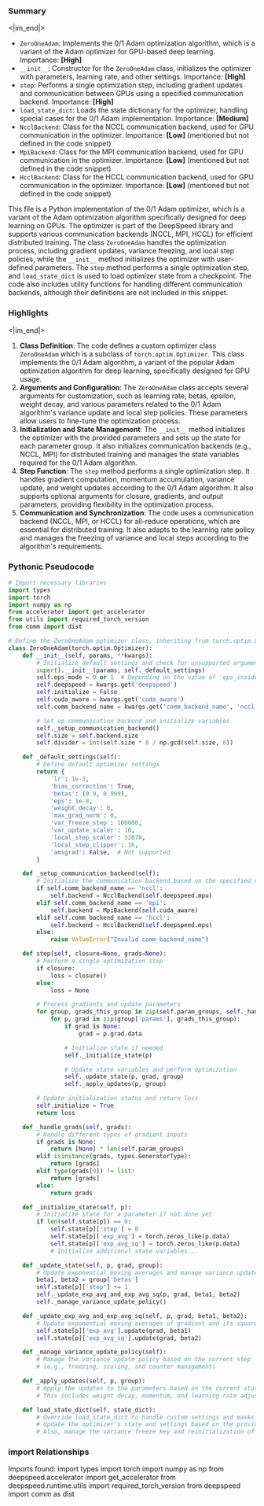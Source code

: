 

### Summary

<|im_end|>

* `ZeroOneAdam`: Implements the 0/1 Adam optimization algorithm, which is a variant of the Adam optimizer for GPU-based deep learning. Importance: **[High]**
* `__init__`: Constructor for the `ZeroOneAdam` class, initializes the optimizer with parameters, learning rate, and other settings. Importance: **[High]**
* `step`: Performs a single optimization step, including gradient updates and communication between GPUs using a specified communication backend. Importance: **[High]**
* `load_state_dict`: Loads the state dictionary for the optimizer, handling special cases for the 0/1 Adam implementation. Importance: **[Medium]**
* `NcclBackend`: Class for the NCCL communication backend, used for GPU communication in the optimizer. Importance: **[Low]** (mentioned but not defined in the code snippet)
* `MpiBackend`: Class for the MPI communication backend, used for GPU communication in the optimizer. Importance: **[Low]** (mentioned but not defined in the code snippet)
* `HcclBackend`: Class for the HCCL communication backend, used for GPU communication in the optimizer. Importance: **[Low]** (mentioned but not defined in the code snippet)

This file is a Python implementation of the 0/1 Adam optimizer, which is a variant of the Adam optimization algorithm specifically designed for deep learning on GPUs. The optimizer is part of the DeepSpeed library and supports various communication backends (NCCL, MPI, HCCL) for efficient distributed training. The class `ZeroOneAdam` handles the optimization process, including gradient updates, variance freezing, and local step policies, while the `__init__` method initializes the optimizer with user-defined parameters. The `step` method performs a single optimization step, and `load_state_dict` is used to load optimizer state from a checkpoint. The code also includes utility functions for handling different communication backends, although their definitions are not included in this snippet.

### Highlights

<|im_end|>

1. **Class Definition**: The code defines a custom optimizer class `ZeroOneAdam` which is a subclass of `torch.optim.Optimizer`. This class implements the 0/1 Adam algorithm, a variant of the popular Adam optimization algorithm for deep learning, specifically designed for GPU usage.
2. **Arguments and Configuration**: The `ZeroOneAdam` class accepts several arguments for customization, such as learning rate, betas, epsilon, weight decay, and various parameters related to the 0/1 Adam algorithm's variance update and local step policies. These parameters allow users to fine-tune the optimization process.
3. **Initialization and State Management**: The `__init__` method initializes the optimizer with the provided parameters and sets up the state for each parameter group. It also initializes communication backends (e.g., NCCL, MPI) for distributed training and manages the state variables required for the 0/1 Adam algorithm.
4. **Step Function**: The `step` method performs a single optimization step. It handles gradient computation, momentum accumulation, variance update, and weight updates according to the 0/1 Adam algorithm. It also supports optional arguments for closure, gradients, and output parameters, providing flexibility in the optimization process.
5. **Communication and Synchronization**: The code uses a communication backend (NCCL, MPI, or HCCL) for all-reduce operations, which are essential for distributed training. It also adapts to the learning rate policy and manages the freezing of variance and local steps according to the algorithm's requirements.

### Pythonic Pseudocode

```python
# Import necessary libraries
import types
import torch
import numpy as np
from accelerator import get_accelerator
from utils import required_torch_version
from comm import dist

# Define the ZeroOneAdam optimizer class, inheriting from torch.optim.Optimizer
class ZeroOneAdam(torch.optim.Optimizer):
    def __init__(self, params, **kwargs):
        # Initialize default settings and check for unsupported arguments
        super().__init__(params, self._default_settings)
        self.eps_mode = 0 or 1  # Depending on the value of 'eps_inside_sqrt'
        self.deepspeed = kwargs.get('deepspeed')
        self.initialize = False
        self.cuda_aware = kwargs.get('cuda_aware')
        self.comm_backend_name = kwargs.get('comm_backend_name', 'nccl')

        # Set up communication backend and initialize variables
        self._setup_communication_backend()
        self.size = self.backend.size
        self.divider = int(self.size * 8 / np.gcd(self.size, 8))

    def _default_settings(self):
        # Define default optimizer settings
        return {
            'lr': 1e-3,
            'bias_correction': True,
            'betas': (0.9, 0.999),
            'eps': 1e-8,
            'weight_decay': 0,
            'max_grad_norm': 0,
            'var_freeze_step': 100000,
            'var_update_scaler': 16,
            'local_step_scaler': 32678,
            'local_step_clipper': 16,
            'amsgrad': False,  # Not supported
        }

    def _setup_communication_backend(self):
        # Initialize the communication backend based on the specified name
        if self.comm_backend_name == 'nccl':
            self.backend = NcclBackend(self.deepspeed.mpu)
        elif self.comm_backend_name == 'mpi':
            self.backend = MpiBackend(self.cuda_aware)
        elif self.comm_backend_name == 'hccl':
            self.backend = HcclBackend(self.deepspeed.mpu)
        else:
            raise ValueError("Invalid comm_backend_name")

    def step(self, closure=None, grads=None):
        # Perform a single optimization step
        if closure:
            loss = closure()
        else:
            loss = None

        # Process gradients and update parameters
        for group, grads_this_group in zip(self.param_groups, self._handle_grads(grads)):
            for p, grad in zip(group['params'], grads_this_group):
                if grad is None:
                    grad = p.grad.data

                # Initialize state if needed
                self._initialize_state(p)

                # Update state variables and perform optimization
                self._update_state(p, grad, group)
                self._apply_updates(p, group)

        # Update initialization status and return loss
        self.initialize = True
        return loss

    def _handle_grads(self, grads):
        # Handle different types of gradient inputs
        if grads is None:
            return [None] * len(self.param_groups)
        elif isinstance(grads, types.GeneratorType):
            return [grads]
        elif type(grads[0]) != list:
            return [grads]
        else:
            return grads

    def _initialize_state(self, p):
        # Initialize state for a parameter if not done yet
        if len(self.state[p]) == 0:
            self.state[p]['step'] = 0
            self.state[p]['exp_avg'] = torch.zeros_like(p.data)
            self.state[p]['exp_avg_sq'] = torch.zeros_like(p.data)
            # Initialize additional state variables...

    def _update_state(self, p, grad, group):
        # Update exponential moving averages and manage variance update policy
        beta1, beta2 = group['betas']
        self.state[p]['step'] += 1
        self._update_exp_avg_and_exp_avg_sq(p, grad, beta1, beta2)
        self._manage_variance_update_policy()

    def _update_exp_avg_and_exp_avg_sq(self, p, grad, beta1, beta2):
        # Update exponential moving averages of gradient and its square
        self.state[p]['exp_avg'].update(grad, beta1)
        self.state[p]['exp_avg_sq'].update(grad, beta2)

    def _manage_variance_update_policy(self):
        # Manage the variance update policy based on the current step
        # (e.g., freezing, scaling, and counter management)

    def _apply_updates(self, p, group):
        # Apply the updates to the parameters based on the current state
        # This includes weight decay, momentum, and learning rate adjustments

    def load_state_dict(self, state_dict):
        # Override load_state_dict to handle custom settings and masks
        # Update the optimizer's state and settings based on the provided state_dict
        # Also, manage the variance freeze key and reinitialization of error buffers
```


### import Relationships

Imports found:
import types
import torch
import numpy as np
from deepspeed.accelerator import get_accelerator
from deepspeed.runtime.utils import required_torch_version
from deepspeed import comm as dist